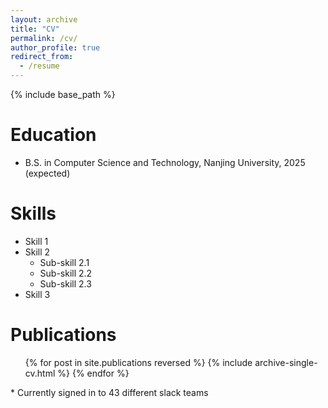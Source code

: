 ```yaml
---
layout: archive
title: "CV"
permalink: /cv/
author_profile: true
redirect_from:
  - /resume
---
```


{% include base_path %}

Education
======
<!--* Ph.D in Version Control Theory, GitHub University, 2018 (expected)
* M.S. in Jekyll, GitHub University, 2014-->
* B.S. in Computer Science and Technology, Nanjing University, 2025 (expected)
<!--
Work experience
======
* Spring 2024: Academic Pages Collaborator
  * Github University
  * Duties includes: Updates and improvements to template
  * Supervisor: The Users

* Fall 2015: Research Assistant
  * Github University
  * Duties included: Merging pull requests
  * Supervisor: Professor Hub

* Summer 2015: Research Assistant
  * Github University
  * Duties included: Tagging issues
  * Supervisor: Professor Git
-->  
Skills
======
* Skill 1
* Skill 2
  * Sub-skill 2.1
  * Sub-skill 2.2
  * Sub-skill 2.3
* Skill 3

Publications
======
  <ul>{% for post in site.publications reversed %}
    {% include archive-single-cv.html %}
  {% endfor %}</ul>
<!--  
Talks
======
  <ul>{% for post in site.talks reversed %}
    {% include archive-single-talk-cv.html  %}
  {% endfor %}</ul>
-->
<!--  
Teaching
======
  <ul>{% for post in site.teaching reversed %}
    {% include archive-single-cv.html %}
  {% endfor %}</ul>
-->
<!--  
Service and leadership
======
-->
* Currently signed in to 43 different slack teams

